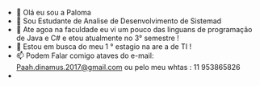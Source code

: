 - 👋  Olá eu sou a Paloma 
- 👀  Sou Estudante de Analise de Desenvolvimento de Sistemad 
- 🌱 Ate agoa na faculdade eu vi um pouco das linguans de programação de Java e C#  e etou atualmente no 3° semestre ! 
- 💞️ Estou em busca do meu 1 ° estagio na are a de TI ! 
- 📫 Podem Falar comigo ataves do e-mail: Paah.dinamus.2017@gmail.com ou pelo meu whtas : 11 953865826
-   

<!---
Pahandra/Pahandra is a ✨ special ✨ repository because its `README.md` (this file) appears on your GitHub profile.
You can click the Preview link to take a look at your changes.
  
